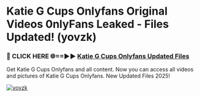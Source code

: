 # Katie G Cups Onlyfans Original Videos 0nlyFans Leaked - Files Updated! (yovzk)

<h3>🔴 CLICK HERE 🌐==►► <a href="https://tinyurl.com/2jnfzry5" rel="nofollow">Katie G Cups Onlyfans Updated Files</a></h3>

Get Katie G Cups Onlyfans and all content. Now you can access all videos and pictures of Katie G Cups Onlyfans. New Updated Files 2025!

[![yovzk](https://i.imgur.com/GyGTBgg.gif)](https://tinyurl.com/2jnfzry5)
